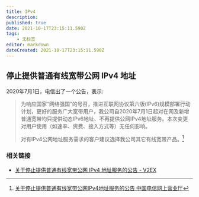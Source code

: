 ```yaml
---
title: IPv4
description: 
published: true
date: 2021-10-17T23:15:11.590Z
tags:
    - 无标签
editor: markdown
dateCreated: 2021-10-17T23:15:11.590Z
---
```


## 停止提供普通有线宽带公网 IPv4 地址

2020年7月1日，电信出了一个公告，表示:

> 为响应国家“网络强国”的号召，推进互联网协议第六版(IPv6)规模部署行动计划，更好的服务广大宽带用户，我公司自2020年7月1日起对在网及新增普通宽带均只提供动态IPv6地址、不再提供公网IPv4地址服务。本次变更对用户使用（如速率、资费、接入方式等）无任何影响。
>
> 对有IPv4公网地址服务需求的客户建议选择我公司其它有线宽带产品。[^111927]

[^111927]: [关于停止提供普通有线宽带公网IPv4地址服务的公告 中国电信网上营业厅](https://web.archive.org/web/20210813181544/http://www.189.cn/hn/sy_ycgg/111927.html)

### 相关链接

+ [关于停止提供普通有线宽带公网 IPv4 地址服务的公告 - V2EX](https://web.archive.org/web/20211017151900/https://v2ex.com/t/693391)
